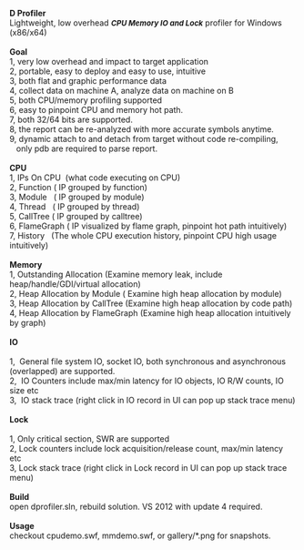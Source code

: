 <b>D Profiler</b><br>Lightweight, low overhead <font size="2"><i><b>CPU Memory IO and Lock</b></i></font> profiler for Windows (x86/x64)<br><br><b>Goal</b><br>1, very low overhead and impact to target application<br>2, portable, easy to deploy and easy to use, intuitive<br>3, both flat and graphic performance data<br>4, collect data on machine A, analyze data on machine on B<br>5, both CPU/memory profiling supported<br>6, easy to pinpoint CPU and memory hot path.<br>7, both 32/64 bits are supported.<br>8, the report can be re-analyzed with more accurate symbols anytime.<br>9, dynamic attach to and detach from target without code re-compiling,<br>&nbsp;&nbsp; only pdb are required to parse report.<br><br><b>CPU</b><br>1, IPs On CPU&nbsp; (what code executing on CPU)<br>2, Function ( IP grouped by function)<br>3, Module&nbsp;&nbsp; ( IP grouped by module)<br>4, Thread&nbsp;&nbsp; ( IP grouped by thread)<br>5, CallTree ( IP grouped by calltree)<br>6, FlameGraph ( IP visualized by flame graph, pinpoint hot path intuitively)<br>7, History&nbsp;&nbsp; (The whole CPU execution history, pinpoint CPU high usage intuitively)<br><br><b>Memory</b><br>1, Outstanding Allocation (Examine memory leak, include heap/handle/GDI/virtual allocation)<br>2, Heap Allocation by Module ( Examine high heap allocation by module)<br>3, Heap Allocation by CallTree (Examine high heap allocation by code path)<br>4, Heap Allocation by FlameGraph (Examine high heap allocation intuitively by graph)<br><br><b>IO</b><br><br>1,&nbsp; General file system IO, socket IO, both synchronous and asynchronous (overlapped) are supported.<br>2,&nbsp; IO Counters include max/min latency for IO objects, IO R/W counts, IO size etc<br>3,&nbsp; IO stack trace (right click in IO record in UI can pop up stack trace menu)<br><br><b>Lock</b><br><br>1, Only critical section, SWR are supported<br>2, Lock counters include lock acquisition/release count, max/min latency etc<br>3, Lock stack trace (right click in Lock record in UI can pop up stack trace menu)<br><br><b>Build</b><br>open dprofiler.sln, rebuild solution. VS 2012 with update 4 required.<br><br><b>Usage</b><br>checkout cpudemo.swf, mmdemo.swf, or gallery/*.png for snapshots.
